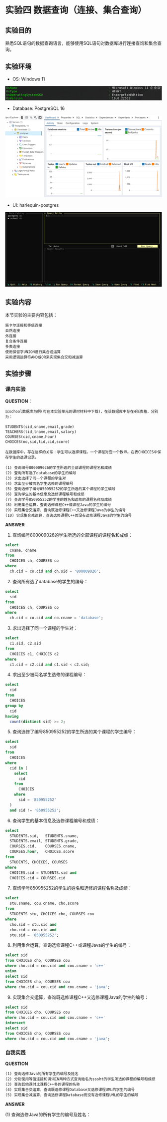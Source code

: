 # 实验四 数据查询（连接、集合查询）

## 实验目的

熟悉SQL语句的数据查询语言，能够使用SQL语句对数据库进行连接查询和集合查询。

## 实验环境

- OS: Windows 11

![OS](./img/OS.png)

- Database: PostgreSQL 16

![Postgres](./img/Postgres.png)

- UI: harlequin-postgres

![UI](./img/UI.png)

## 实验内容

本节实验的主要内容包括：

    笛卡尔连接和等值连接
    自然连接
    外连接
    复合条件连接
    多表连接
    使用保留字UNION进行集合或运算
    采用逻辑运算符AND或OR来实现集合交和减运算

## 实验步骤

### 课内实验

**QUESTION**：

    以school数据库为例(可在本实验单元的课时材料中下载)，在该数据库中存在4张表格，分别为：

    STUDENTS(sid,sname,email,grade)
    TEACHERS(tid,tname,email,salary)
    COURSES(cid,cname,hour)
    CHOICES(no,sid,tid,cid,score)

    在数据库中，存在这样的关系：学生可以选择课程。一个课程对应一个教师。在表CHOICES中保存学生的选课记录。

    (1) 查询编号800009026的学生所选的全部课程的课程名和成绩
    (2) 查询所有选了database的学生的编号
    (3) 求出选择了同一个课程的学生对
    (4) 求出至少被两名学生选修的课程编号
    (5) 查询选修了编号850955252的学生所选的某个课程的学生编号
    (6) 查询学生的基本信息及选修课程编号和成绩
    (7) 查询学号850955252的学生的姓名和选修的课程名称及成绩
    (8) 利用集合运算，查询选修课程C++或课程Java的学生的编号
    (9) 实现集合交运算，查询既选修课程C++又选修课程Java的学生的编号
    (10) 实现集合减运算，查询选修课程C++而没有选修课程Java的学生的编号

**ANSWER**

1. 查询编号800009026的学生所选的全部课程的课程名和成绩：

```sql
select
  cname, cname
from 
  CHOICES ch, COURSES co
where
  ch.cid = co.cid and ch.sid = '800009026';
```

2. 查询所有选了database的学生的编号：

```sql
select
  sid
from 
  CHOICES ch, COURSES co
where
  ch.cid = co.cid and co.cname = 'database';
```

3. 求出选择了同一个课程的学生对：

```sql
select
  c1.sid, c2.sid
from 
  CHOICES c1, CHOICES c2    
where
  c1.cid = c2.cid and c1.sid < c2.sid;
```

4. 求出至少被两名学生选修的课程编号：

```sql
select
  cid
from
  CHOICES
group by
  cid
having
  count(distinct sid) >= 2;
```

5. 查询选修了编号850955252的学生所选的某个课程的学生编号：

```sql
select
  sid
from 
  CHOICES
where
  cid in (
    select
      cid
    from
      CHOICES
    where 
      sid = '850955252'
  )
  and sid != '850955252';
```

6. 查询学生的基本信息及选修课程编号和成绩：

```sql
select
  STUDENTS.sid,   STUDENTS.sname,
  STUDENTS.email, STUDENTS.grade,
  COURSES.cid,    COURSES.cname,
  COURSES.hour,   CHOICES.score
from 
  STUDENTS, CHOICES, COURSES
where
  CHOICES.sid = STUDENTS.sid and
  CHOICES.cid = COURSES.cid
``` 

7. 查询学号850955252的学生的姓名和选修的课程名称及成绩：

```sql
select
  stu.sname, cou.cname, cho.score
from 
  STUDENTS stu, CHOICES cho, COURSES cou
where
  cho.sid = stu.sid and
  cho.cid = cou.cid and
  stu.sid = '850955252';
```

8. 利用集合运算，查询选修课程C++或课程Java的学生的编号：

```sql
select sid 
from CHOICES cho, COURSES cou
where cho.cid = cou.cid and cou.cname = 'c++'
union
select sid
from CHOICES cho, COURSES cou
where cho.cid = cou.cid and cou.cname = 'java';
```


9. 实现集合交运算，查询既选修课程C++又选修课程Java的学生的编号：

```sql
select sid 
from CHOICES cho, COURSES cou
where cho.cid = cou.cid and cou.cname = 'c++'
intersect
select sid
from CHOICES cho, COURSES cou
where cho.cid = cou.cid and cou.cname = 'java';
```




### 自我实践

**QUESTION**

    (1) 查询选修Java的所有学生的编号及姓名
    (2) 分别使用等值连接和谓词IN两种方式查询姓名为sssht的学生所选的课程的编号和成绩
    (3) 查询其他课时比课程C++多的课程的名称
    (4) 实现集合交运算，查询既选修课程Database又选修课程UML的学生的编号
    (5) 实现集合减运算，查询选修课程Database而没有选修课程UML的学生的编号

**ANSWER**

(1) 查询选修Java的所有学生的编号及姓名：